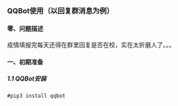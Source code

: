 ### QQBot使用（以回复群消息为例）

#### 零、问题描述

疫情填报完每天还得在群里回复是否在校，实在太折磨人了。。。

#### 一、初期准备

##### 1.1 QQBot安装

```
#pip3 install qqbot
```
